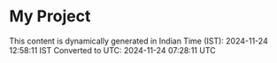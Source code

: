 # My Project

This content is dynamically generated in Indian Time (IST): 2024-11-24 12:58:11 IST
Converted to UTC: 2024-11-24 07:28:11 UTC
